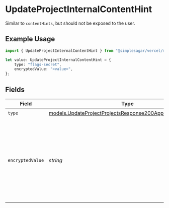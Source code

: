 # UpdateProjectInternalContentHint

Similar to `contentHints`, but should not be exposed to the user.

## Example Usage

```typescript
import { UpdateProjectInternalContentHint } from "@simplesagar/vercel/models/updateprojectop.js";

let value: UpdateProjectInternalContentHint = {
    type: "flags-secret",
    encryptedValue: "<value>",
};
```

## Fields

| Field                                                                                                                          | Type                                                                                                                           | Required                                                                                                                       | Description                                                                                                                    |
| ------------------------------------------------------------------------------------------------------------------------------ | ------------------------------------------------------------------------------------------------------------------------------ | ------------------------------------------------------------------------------------------------------------------------------ | ------------------------------------------------------------------------------------------------------------------------------ |
| `type`                                                                                                                         | [models.UpdateProjectProjectsResponse200ApplicationJSONType](../models/updateprojectprojectsresponse200applicationjsontype.md) | :heavy_check_mark:                                                                                                             | N/A                                                                                                                            |
| `encryptedValue`                                                                                                               | *string*                                                                                                                       | :heavy_check_mark:                                                                                                             | Contains the `value` of the env variable, encrypted with a special key to make decryption possible in the subscriber Lambda.   |